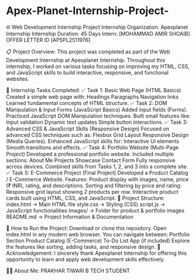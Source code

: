 # Apex-Planet-Internship-Project-

🌐 Web Development Internship Project
Internship Organization: Apexplanet Internship
Internship Duration: 45 Days
Intern: [MOHAMMAD AMIR SHOAIB] OFFER LETTER ID [APSPL2511976]

📋 Project Overview:
This project was completed as part of the Web Development Internship at Apexplanet Internship. Throughout this internship, I worked on various tasks focusing on improving my HTML, CSS, and JavaScript skills to build interactive, responsive, and functional websites.

📌 Internship Tasks Completed:
✅ Task 1: Basic Web Page (HTML Basics)
Created a simple web page with:
Headings
Paragraphs
Navigation links
Learned fundamental concepts of HTML structure.
✅ Task 2: DOM Manipulation & Input Forms (JavaScript Basics)
Added input fields (Forms).
Practiced JavaScript DOM Manipulation techniques.
Built small features like:
Input validation
Dynamic text updates
Simple button interactions.
✅ Task 3: Advanced CSS & JavaScript Skills (Responsive Design)
Focused on advanced CSS techniques such as:
Flexbox
Grid Layout
Responsive Design (Media Queries).
Enhanced JavaScript skills for:
Interactive UI elements
Smooth transitions and effects.
✅ Task 4: Portfolio Website (Multi-Page Project)
Developed a professional portfolio website.
Included multiple sections:
About Me
Projects Showcase
Contact Form
Fully responsive across devices.
Combined skills from Tasks 1, 2, and 3 into a complete site.
✅ Task 5: E-Commerce Project (Final Project)
Developed a Product Catalog / E-Commerce Website.
Features:
Product display with images, name, price (₹ INR), rating, and descriptions.
Sorting and filtering by price and rating.
Responsive grid layout showing 2 products per row.
Interactive product cards built using HTML, CSS, and JavaScript.
📂 Project Structure:
index.html → Main HTML file style.css → Styling (CSS) script.js → JavaScript functionalities images/ → Folder for product & portfolio images README.md → Project Information & Documentation

🚀 How to Run the Project:
Download or clone this repository.
Open index.html in any modern web browser.
You can navigate between:
Portfolio Section
Product Catalog (E-Commerce)
To-Do List App (if included)
Explore the features like sorting, adding tasks, and responsive design.
📣 Acknowledgement:
I sincerely thank Apexplanet Internship for offering this opportunity to learn and apply web development skills effectively.

🙋‍♂️ About Me:
PRAKHAR TIWARI 
B TECH STUDENT 

